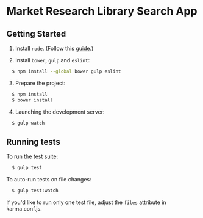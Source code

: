 # Market Research Library Search App

## Getting Started

1. Install `node`. (Follow this [guide](https://nodejs.org/en/download/package-manager/).)

2. Install `bower`, `gulp` and `eslint`:

```sh
  $ npm install --global bower gulp eslint
```

3. Prepare the project:

```sh
  $ npm install
  $ bower install
```

4. Launching the development server:

```sh
  $ gulp watch
```

## Running tests

To run the test suite:

```sh
  $ gulp test
```

To auto-run tests on file changes:

```sh
  $ gulp test:watch
```

If you'd like to run only one test file, adjust the `files` attribute in karma.conf.js.